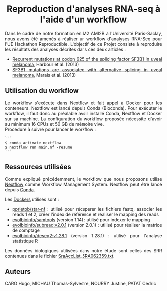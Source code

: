 <div align="center"><h1>Reproduction d'analyses RNA-seq à l'aide d'un workflow</h1></div>

<div align="justify">
  <p>
    Dans le cadre de notre formation en M2 AMI2B à l'Université Paris-Saclay, nous avons été amenés à réaliser un workflow d'analyses RNA-Seq pour l'UE Hackathon     Reproductible. L'objectif de ce Projet consiste à reproduire les résultats des analyses décrites dans ces deux articles :
    
   * [Recurrent mutations at codon 625 of the splicing factor SF3B1 in uveal melanoma](https://pubmed.ncbi.nlm.nih.gov/23313955), Harbour et al. (2013)
   * [SF3B1 mutations are associated with alternative splicing in uveal melanoma](https://pubmed.ncbi.nlm.nih.gov/23861464), Marais et al. (2013)
  </p>
</div>

<div align="left"><h2>Utilisation du workflow</h2></div>

<div align="justify">
  <p>
    Le workflow s'exécute dans Nextflow et fait appel à Docker pour les conteneurs. Nextflow est lancé depuis Conda (Bioconda). Pour exécuter le workflow, il faut     donc au préalable avoir installé Conda, Nextflow et Docker sur sa machine. La configuration du workflow proposée nécessite d'avoir au minimum 16 CPUs et 50 GB     de mémoire vive.  <br>
    Procédure à suivre pour lancer le workflow : 
    
    ```
    $ conda activate nextflow
    $ nextflow run main.nf -resume
    ```
  </p>
</div>


<div align="left"><h2>Ressources utilisées</h2></div>

<div align="justify">
  <p>
    
  Comme expliqué précédemment, le workflow que nous proposons utilise [Nextflow](https://nextflow.io/) comme Workflow Management System. Nextflow peut être lancé   depuis [Conda](https://conda.io).
    
  Les [Dockers](https://www.docker.com/en) utilisés sont : 
     
   * [pprietob/star-nf](https://hub.docker.com/r/pprietob/star-nf) : utilisé pour récuperer les fichiers fastq, associer les reads 1 et 2, créer l'index de référence et réaliser le mapping des reads
   * [evolbioinfo/samtools](https://hub.docker.com/r/evolbioinfo/samtools) (version 1.14) : utilisé pour indexer le mapping
   * [evolbioinfo/subread:v2.0.1](https://hub.docker.com/r/evolbioinfo/subread) (version 2.0.1) : utilisé pour réaliser la matrice de comptage
   * [evolbioinfo/deseq2:v1.28.1](https://hub.docker.com/r/evolbioinfo/deseq2) (version 1.28.1) : utilisé pour l'analyse statistique R
  
  Les données biologiques utilisées dans notre étude sont celles des SRR contenues dans le fichier [SraAccList_SRA062359.txt](https://github.com/justine66/hackathon/blob/main/SraAccList_SRA062359.txt).
    
  </p>
</div>


<div align="left"><h2>Auteurs</h2></div>

<div align="justify">
  <p>
CARO Hugo, MICHAU Thomas-Sylvestre, NOURRY Justine, PATAT Cedric
  </p>
</div>
